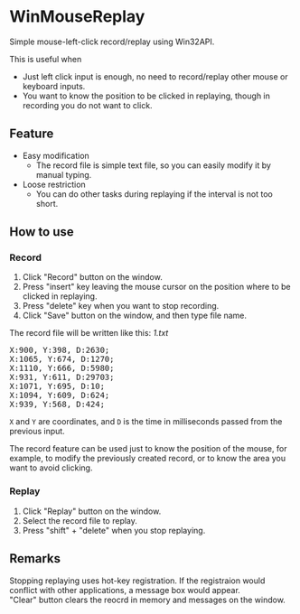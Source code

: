 # WinMouseReplay
Simple mouse-left-click record/replay using Win32API.

 This is useful when
- Just left click input is enough, no need to record/replay other mouse or keyboard inputs.
- You want to know the position to be clicked in replaying, though in recording you do not want to click.

## Feature

- Easy modification
  - The record file is simple text file, so you can easily modify it by manual typing.
- Loose restriction
  - You can do other tasks during replaying if the interval is not too short. 

## How to use

### Record

1. Click "Record" button on the window.
2. Press "insert" key leaving the mouse cursor on the position where to be clicked in replaying.
3. Press "delete" key when you want to stop recording.
4. Click "Save" button on the window, and then type file name.

The record file will be written like this: _1.txt_
<pre>
X:900, Y:398, D:2630;
X:1065, Y:674, D:1270;
X:1110, Y:666, D:5980;
X:931, Y:611, D:29703;
X:1071, Y:695, D:10;
X:1094, Y:609, D:624;
X:939, Y:568, D:424;
</pre>

`X` and `Y` are coordinates, and `D` is the time in milliseconds passed from the previous input.

The record feature can be used just to know the position of the mouse, for example, to modify the previously created record, or to know the area you want to avoid clicking.

### Replay

1. Click "Replay" button on the window.
2. Select the record file to replay.
3. Press "shift" + "delete" when you stop replaying.

## Remarks
Stopping replaying uses hot-key registration. If the registraion would conflict with other applications, a message box would appear.  
"Clear" button clears the reocrd in memory and messages on the window.
